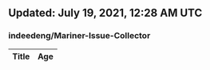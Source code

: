 ## Updated: July 19, 2021, 12:28 AM UTC


### indeedeng/Mariner-Issue-Collector
|**Title**|**Age**|
|:----|:----|